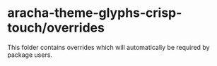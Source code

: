 # aracha-theme-glyphs-crisp-touch/overrides

This folder contains overrides which will automatically be required by package users.
